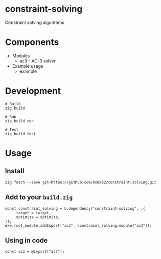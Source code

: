 # constraint-solving

Constraint solving algorithms

# Components

* Modules
  * ac3 - AC-3 solver
* Example usage
  * example

# Development

```
# Build
zig build

# Run
zig build run

# Test
zig build test
```

# Usage

## Install
```
zig fetch --save git+https://github.com/0x6a62/constraint-solving.git
```

## Add to your `build.zig`
```
const constraint_solving = b.dependency("constraint-solving", .{
    .target = target,
    .optimize = optimize,
});
exe.root_module.addImport("ac3", constraint_solving.module("ac3"));
```

## Using in code
```
const ac3 = @import("ac3");
```

